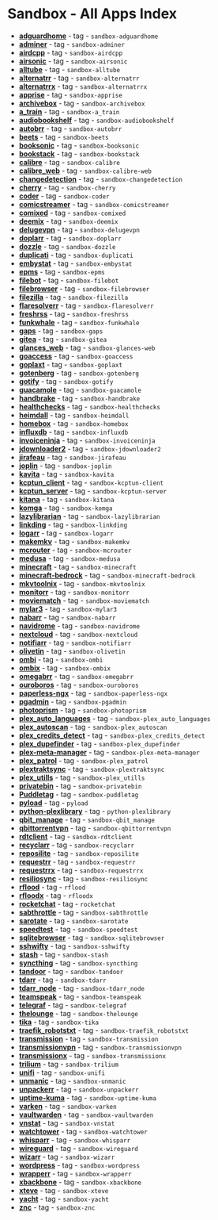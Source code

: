# Sandbox - All Apps Index

  -  **[adguardhome](../sandbox/apps/adguardhome.md)**  - tag - `sandbox-adguardhome`
  -  **[adminer](../sandbox/apps/adminer.md)**  - tag - `sandbox-adminer`
  -  **[airdcpp](../sandbox/apps/airdcpp.md)**  - tag - `sandbox-airdcpp`
  -  **[airsonic](../sandbox/apps/airsonic.md)**  - tag - `sandbox-airsonic`
  -  **[alltube](../sandbox/apps/alltube.md)**  - tag - `sandbox-alltube`
  -  **[alternatrr](../sandbox/apps/alternatrr.md)**  - tag - `sandbox-alternatrr`
  -  **[alternatrrx](../sandbox/apps/alternatrrx.md)**  - tag - `sandbox-alternatrrx`
  -  **[apprise](../sandbox/apps/apprise.md)**  - tag - `sandbox-apprise`
  -  **[archivebox](../sandbox/apps/archivebox.md)**  - tag - `sandbox-archivebox`
  -  **[a_train](../sandbox/apps/a_train.md)**  - tag - `sandbox-a_train`
  -  **[audiobookshelf](../sandbox/apps/audiobookshelf.md)**  - tag - `sandbox-audiobookshelf`
  -  **[autobrr](../sandbox/apps/autobrr.md)**  - tag - `sandbox-autobrr`
  -  **[beets](../sandbox/apps/beets.md)**  - tag - `sandbox-beets`
  -  **[booksonic](../sandbox/apps/booksonic.md)**  - tag - `sandbox-booksonic`
  -  **[bookstack](../sandbox/apps/bookstack.md)**  - tag - `sandbox-bookstack`
  -  **[calibre](../sandbox/apps/calibre.md)**  - tag - `sandbox-calibre`
  -  **[calibre_web](../sandbox/apps/calibre_web.md)**  - tag - `sandbox-calibre-web`
  -  **[changedetection](../sandbox/apps/changedetection.md)**  - tag - `sandbox-changedetection`
  -  **[cherry](../sandbox/apps/cherry.md)**  - tag - `sandbox-cherry`
  -  **[coder](../sandbox/apps/coder.md)**  - tag - `sandbox-coder`
  -  **[comicstreamer](../sandbox/apps/comicstreamer.md)**  - tag - `sandbox-comicstreamer`
  -  **[comixed](../sandbox/apps/comixed.md)**  - tag - `sandbox-comixed`
  -  **[deemix](../sandbox/apps/deemix.md)**  - tag - `sandbox-deemix`
  -  **[delugevpn](../sandbox/apps/delugevpn.md)**  - tag - `sandbox-delugevpn`
  -  **[doplarr](../sandbox/apps/doplarr.md)**  - tag - `sandbox-doplarr`
  -  **[dozzle](../sandbox/apps/dozzle.md)**  - tag - `sandbox-dozzle`
  -  **[duplicati](../sandbox/apps/duplicati.md)**  - tag - `sandbox-duplicati`
  -  **[embystat](../sandbox/apps/embystat.md)**  - tag - `sandbox-embystat`
  -  **[epms](../sandbox/apps/epms.md)**  - tag - `sandbox-epms`
  -  **[filebot](../sandbox/apps/filebot.md)**  - tag - `sandbox-filebot`
  -  **[filebrowser](../sandbox/apps/filebrowser.md)**  - tag - `sandbox-filebrowser`
  -  **[filezilla](../sandbox/apps/filezilla.md)**  - tag - `sandbox-filezilla`
  -  **[flaresolverr](../sandbox/apps/flaresolverr.md)**  - tag - `sandbox-flaresolverr`
  -  **[freshrss](../sandbox/apps/freshrss.md)**  - tag - `sandbox-freshrss`
  -  **[funkwhale](../sandbox/apps/funkwhale.md)**  - tag - `sandbox-funkwhale`
  -  **[gaps](../sandbox/apps/gaps.md)**  - tag - `sandbox-gaps`
  -  **[gitea](../sandbox/apps/gitea.md)**  - tag - `sandbox-gitea`
  -  **[glances_web](../sandbox/apps/glances_web.md)**  - tag - `sandbox-glances-web`
  -  **[goaccess](../sandbox/apps/goaccess.md)**  - tag - `sandbox-goaccess`
  -  **[goplaxt](../sandbox/apps/goplaxt.md)**  - tag - `sandbox-goplaxt`
  -  **[gotenberg](../sandbox/apps/gotenberg.md)**  - tag - `sandbox-gotenberg`
  -  **[gotify](../sandbox/apps/gotify.md)**  - tag - `sandbox-gotify`
  -  **[guacamole](../sandbox/apps/guacamole.md)**  - tag - `sandbox-guacamole`
  -  **[handbrake](../sandbox/apps/handbrake.md)**  - tag - `sandbox-handbrake`
  -  **[healthchecks](../sandbox/apps/healthchecks.md)**  - tag - `sandbox-healthchecks`
  -  **[heimdall](../sandbox/apps/heimdall.md)**  - tag - `sandbox-heimdall`
  -  **[homebox](../sandbox/apps/homebox.md)**  - tag - `sandbox-homebox`
  -  **[influxdb](../sandbox/apps/influxdb.md)**  - tag - `sandbox-influxdb`
  -  **[invoiceninja](../sandbox/apps/invoiceninja.md)**  - tag - `sandbox-invoiceninja`
  -  **[jdownloader2](../sandbox/apps/jdownloader2.md)**  - tag - `sandbox-jdownloader2`
  -  **[jirafeau](../sandbox/apps/jirafeau.md)**  - tag - `sandbox-jirafeau`
  -  **[joplin](../sandbox/apps/joplin.md)**  - tag - `sandbox-joplin`
  -  **[kavita](../sandbox/apps/kavita.md)**  - tag - `sandbox-kavita`
  -  **[kcptun_client](../sandbox/apps/kcptun_client.md)**  - tag - `sandbox-kcptun-client`
  -  **[kcptun_server](../sandbox/apps/kcptun_server.md)**  - tag - `sandbox-kcptun-server`
  -  **[kitana](../sandbox/apps/kitana.md)**  - tag - `sandbox-kitana`
  -  **[komga](../sandbox/apps/komga.md)**  - tag - `sandbox-komga`
  -  **[lazylibrarian](../sandbox/apps/lazylibrarian.md)**  - tag - `sandbox-lazylibrarian`
  -  **[linkding](../sandbox/apps/linkding.md)**  - tag - `sandbox-linkding`
  -  **[logarr](../sandbox/apps/logarr.md)**  - tag - `sandbox-logarr`
  -  **[makemkv](../sandbox/apps/makemkv.md)**  - tag - `sandbox-makemkv`
  -  **[mcrouter](../sandbox/apps/mcrouter.md)**  - tag - `sandbox-mcrouter`
  -  **[medusa](../sandbox/apps/medusa.md)**  - tag - `sandbox-medusa`
  -  **[minecraft](../sandbox/apps/minecraft.md)**  - tag - `sandbox-minecraft`
  -  **[minecraft-bedrock](../sandbox/apps/minecraft-bedrock.md)**  - tag - `sandbox-minecraft-bedrock`
  -  **[mkvtoolnix](../sandbox/apps/mkvtoolnix.md)**  - tag - `sandbox-mkvtoolnix`
  -  **[monitorr](../sandbox/apps/monitorr.md)**  - tag - `sandbox-monitorr`
  -  **[moviematch](../sandbox/apps/moviematch.md)**  - tag - `sandbox-moviematch`
  -  **[mylar3](../sandbox/apps/mylar3.md)**  - tag - `sandbox-mylar3`
  -  **[nabarr](../sandbox/apps/nabarr.md)**  - tag - `sandbox-nabarr`
  -  **[navidrome](../sandbox/apps/navidrome.md)**  - tag - `sandbox-navidrome`
  -  **[nextcloud](../sandbox/apps/nextcloud.md)**  - tag - `sandbox-nextcloud`
  -  **[notifiarr](../sandbox/apps/notifiarr.md)**  - tag - `sandbox-notifiarr`
  -  **[olivetin](../sandbox/apps/olivetin.md)**  - tag - `sandbox-olivetin`
  -  **[ombi](../sandbox/apps/ombi.md)**  - tag - `sandbox-ombi`
  -  **[ombix](../sandbox/apps/ombix)**  - tag - `sandbox-ombix`
  -  **[omegabrr](../sandbox/apps/omegabrr)**  - tag - `sandbox-omegabrr`
  -  **[ouroboros](../sandbox/apps/ouroboros.md)**  - tag - `sandbox-ouroboros`
  -  **[paperless-ngx](../sandbox/apps/paperless-ngx.md)**  - tag - `sandbox-paperless-ngx`
  -  **[pgadmin](../sandbox/apps/pgadmin.md)**  - tag - `sandbox-pgadmin`
  -  **[photoprism](../sandbox/apps/photoprism.md)**  - tag - `sandbox-photoprism`
  -  **[plex_auto_languages](../sandbox/apps/plex_auto_languages.md)**  - tag - `sandbox-plex_auto_languages`
  -  **[plex_autoscan](../sandbox/apps/plex_autoscan.md)**  - tag - `sandbox-plex_autoscan`
  -  **[plex_credits_detect](../sandbox/apps/plex-credits-detect.md)**  - tag - `sandbox-plex_credits_detect`
  -  **[plex_dupefinder](../sandbox/apps/plex_dupefinder.md)**  - tag - `sandbox-plex_dupefinder`
  -  **[plex-meta-manager](../sandbox/apps/plex-meta-manager.md)**  - tag - `sandbox-plex-meta-manager`
  -  **[plex_patrol](../sandbox/apps/plex_patrol.md)**  - tag - `sandbox-plex_patrol`
  -  **[plextraktsync](../sandbox/apps/plextraktsync.md)**  - tag - `sandbox-plextraktsync`
  -  **[plex_utills](../sandbox/apps/plex_utills.md)**  - tag - `sandbox-plex_utills`
  -  **[privatebin](../sandbox/apps/privatebin.md)**  - tag - `sandbox-privatebin`
  -  **[Puddletag](../sandbox/apps/puddletag.md)**  - tag - `sandbox-puddletag`
  -  **[pyload](../sandbox/apps/pyload.md)**  - tag - `pyload`
  -  **[python-plexlibrary](../sandbox/apps/python-plexlibrary.md)**  - tag - `python-plexlibrary`
  -  **[qbit_manage](../sandbox/apps/qbit_manage.md)**  - tag - `sandbox-qbit_manage`
  -  **[qbittorrentvpn](../sandbox/apps/qbittorrentvpn.md)**  - tag - `sandbox-qbittorrentvpn`
  -  **[rdtclient](../sandbox/apps/rdtclient.md)**  - tag - `sandbox-rdtclient`
  -  **[recyclarr](../sandbox/apps/recyclarr.md)**  - tag - `sandbox-recyclarr`
  -  **[reposilite](../sandbox/apps/reposilite.md)**  - tag - `sandbox-reposilite`
  -  **[requestrr](../sandbox/apps/requestrr.md)**  - tag - `sandbox-requestrr`
  -  **[requestrrx](../sandbox/apps/requestrrx.md)**  - tag - `sandbox-requestrrx`
  -  **[resiliosync](../sandbox/apps/resiliosync.md)**  - tag - `sandbox-resiliosync`
  -  **[rflood](../sandbox/apps/rflood.md)**  - tag - `rflood`
  -  **[rfloodx](../sandbox/apps/rfloodx.md)**  - tag - `rfloodx`
  -  **[rocketchat](../sandbox/apps/rocketchat.md)**  - tag - `rocketchat`
  -  **[sabthrottle](../sandbox/apps/sabthrottle.md)**  - tag - `sandbox-sabthrottle`
  -  **[sarotate](../sandbox/apps/sarotate.md)**  - tag - `sandbox-sarotate`
  -  **[speedtest](../sandbox/apps/speedtest.md)**  - tag - `sandbox-speedtest`
  -  **[sqlitebrowser](../sandbox/apps/sqlitebrowser.md)**  - tag - `sandbox-sqlitebrowser`
  -  **[sshwifty](../sandbox/apps/sshwifty.md)**  - tag - `sandbox-sshwifty`
  -  **[stash](../sandbox/apps/stash.md)**  - tag - `sandbox-stash`
  -  **[syncthing](../sandbox/apps/syncthing.md)**  - tag - `sandbox-syncthing`
  -  **[tandoor](../sandbox/apps/tandoor.md)**  - tag - `sandbox-tandoor`
  -  **[tdarr](../sandbox/apps/tdarr.md)**  - tag - `sandbox-tdarr`
  -  **[tdarr_node](../sandbox/apps/tdarr_node.md)**  - tag - `sandbox-tdarr_node`
  -  **[teamspeak](../sandbox/apps/teamspeak.md)**  - tag - `sandbox-teamspeak`
  -  **[telegraf](../sandbox/apps/telegraf.md)**  - tag - `sandbox-telegraf`
  -  **[thelounge](../sandbox/apps/thelounge.md)**  - tag - `sandbox-thelounge`
  -  **[tika](../sandbox/apps/tika.md)**  - tag - `sandbox-tika`
  -  **[traefik_robotstxt](../sandbox/apps/traefik_robotstxt.md)**  - tag - `sandbox-traefik_robotstxt`
  -  **[transmission](../sandbox/apps/transmission.md)**  - tag - `sandbox-transmission`
  -  **[transmissionvpn](../sandbox/apps/transmissionvpn.md)**  - tag - `sandbox-transmissionvpn`
  -  **[transmissionx](../sandbox/apps/transmissionx.md)**  - tag - `sandbox-transmissionx`
  -  **[trilium](../sandbox/apps/trilium.md)**  - tag - `sandbox-trilium`
  -  **[unifi](../sandbox/apps/unifi.md)**  - tag - `sandbox-unifi`
  -  **[unmanic](../sandbox/apps/unmanic.md)**  - tag - `sandbox-unmanic`
  -  **[unpackerr](../sandbox/apps/unpackerr.md)**  - tag - `sandbox-unpackerr`
  -  **[uptime-kuma](../sandbox/apps/uptime_kuma.md)**  - tag - `sandbox-uptime-kuma`
  -  **[varken](../sandbox/apps/varken.md)**  - tag - `sandbox-varken`
  -  **[vaultwarden](../sandbox/apps/vaultwarden.md)**  - tag - `sandbox-vaultwarden`
  -  **[vnstat](../sandbox/apps/vnstat.md)**  - tag - `sandbox-vnstat`
  -  **[watchtower](../sandbox/apps/watchtower.md)**  - tag - `sandbox-watchtower`
  -  **[whisparr](../sandbox/apps/whisparr.md)**  - tag - `sandbox-whisparr`
  -  **[wireguard](../sandbox/apps/wireguard.md)**  - tag - `sandbox-wireguard`
  -  **[wizarr](../sandbox/apps/wizarr.md)**  - tag - `sandbox-wizarr`
  -  **[wordpress](../sandbox/apps/wordpress.md)**  - tag - `sandbox-wordpress`
  -  **[wrapperr](../sandbox/apps/wrapperr.md)**  - tag - `sandbox-wrapperr`
  -  **[xbackbone](../sandbox/apps/xbackbone.md)**  - tag - `sandbox-xbackbone`
  -  **[xteve](../sandbox/apps/xteve.md)**  - tag - `sandbox-xteve`
  -  **[yacht](../sandbox/apps/yacht.md)**  - tag - `sandbox-yacht`
  -  **[znc](../sandbox/apps/znc.md)**  - tag - `sandbox-znc`
